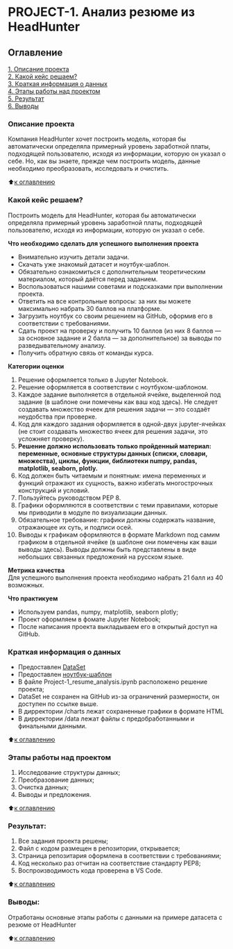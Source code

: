 # PROJECT-1. Анализ резюме из HeadHunter

## Оглавление  
[1. Описание проекта](https://github.com/MaksVikBra/DS_Homework/tree/main/1_Project_1_Resume_analysis_from_HeadHunter/README.md#Описание-проекта)  
[2. Какой кейс решаем?](https://github.com/MaksVikBra/DS_Homework/tree/main/1_Project_1_Resume_analysis_from_HeadHunter/README.md#Какой-кейс-решаем)  
[3. Краткая информация о данных](https://github.com/MaksVikBra/DS_Homework/tree/main/1_Project_1_Resume_analysis_from_HeadHunter/README.md#Краткая-информация-о-данных)  
[4. Этапы работы над проектом](https://github.com/MaksVikBra/DS_Homework/tree/main/1_Project_1_Resume_analysis_from_HeadHunter/README.md#Этапы-работы-над-проектом)  
[5. Результат](https://github.com/MaksVikBra/DS_Homework/tree/main/1_Project_1_Resume_analysis_from_HeadHunter/README.md#Результат)  
[6. Выводы](https://github.com/MaksVikBra/DS_Homework/tree/main/1_Project_1_Resume_analysis_from_HeadHunter/README.md#Выводы)     

### Описание проекта    
Компания HeadHunter хочет построить модель, которая бы автоматически определяла примерный уровень заработной платы, подходящей пользователю, исходя из информации, которую он указал о себе. Но, как вы знаете, прежде чем построить модель, данные необходимо преобразовать, исследовать и очистить.

:arrow_up:[к оглавлению](https://github.com/MaksVikBra/DS_Homework/tree/main/1_Project_1_Resume_analysis_from_HeadHunter/README.md#Оглавление)


### Какой кейс решаем?    
Построить модель для HeadHunter, которая бы автоматически определяла примерный уровень заработной платы, подходящей пользователю, исходя из информации, которую он указал о себе.

**Что необходимо сделать для успешного выполнения проекта**  
- Внимательно изучить детали задачи.
- Скачать уже знакомый датасет и ноутбук-шаблон.
- Обязательно ознакомиться с дополнительным теоретическим материалом, который даётся перед заданием.
- Воспользоваться нашими советами и подсказками при выполнении проекта.
- Ответить на все контрольные вопросы: за них вы можете максимально набрать 30 баллов на платформе.
- Загрузить ноутбук со своим решением на GitHub, оформив его в соответствии с требованиями.
- Сдать проект на проверку и получить 10 баллов (из них 8 баллов — за основное задание и 2 балла — за дополнительное) за выводы по разведывательному анализу.
- Получить обратную связь от команды курса.


**Категории оценки**
1. Решение оформляется только в Jupyter Notebook.
2. Решение оформляется в соответствии с ноутбуком-шаблоном.
3. Каждое задание выполняется в отдельной ячейке, выделенной под задание (в шаблоне они помечены как ваш код здесь). Не следует создавать множество ячеек для решения задачи — это создаёт неудобства при проверке.
4. Код для каждого задания оформляется в одной-двух jupyter-ячейках (не стоит создавать множество ячеек для решения задачи, это усложняет проверку).
5. **Решение должно использовать только пройденный материал: переменные, основные структуры данных (списки, словари, множества), циклы, функции, библиотеки numpy, pandas, matplotlib, seaborn, plotly.**
6. Код должен быть читаемым и понятным: имена переменных и функций отражают их сущность, важно избегать многострочных конструкций и условий.
7. Пользуйтесь руководством PEP 8.
8. Графики оформляются в соответствии с теми правилами, которые мы приводили в модуле по визуализации данных.
9. Обязательное требование: графики должны содержать название, отражающее их суть, и подписи осей.
10. Выводы к графикам оформляются в формате Markdown под самим графиком в отдельной ячейке (в шаблоне они помечены как ваши выводы здесь). Выводы должны быть представлены в виде небольших связанных предложений на русском языке.

**Метрика качества**     
Для успешного выполнения проекта необходимо набрать 21 балл из 40 возможных.

**Что практикуем**     
- Используем pandas, numpy, matplotlib, seaborn plotly;
- Проект оформляем в фомате Jupyter Notebook;
- После написания проекта выкладываем его в открытый доступ на GitHub.

### Краткая информация о данных
- Предоставлен [DataSet](https://drive.google.com/file/d/1Kb78mAWYKcYlellTGhIjPI-bCcKbGuTn/view?usp=sharing)
- Предоставлен [ноутбук-шаблон](https://lms.skillfactory.ru/assets/courseware/v1/1577d067038f8073197105c174f05822/asset-v1:SkillFactory+DSPR-2.0+14JULY2021+type@asset+block/Project-1._%D0%9D%D0%BE%D1%83%D1%82%D0%B1%D1%83%D0%BA-%D1%88%D0%B0%D0%B1%D0%BB%D0%BE%D0%BD.ipynb)
- В файле Project-1_resume_analysis.ipynb расположено решение проекта;
- DataSet не сохранен на GitHub из-за ограничений размерности, он доступен по ссылке выше.
- В дирректории /charts лежат сохраненные графики в формате HTML
- В дирректории /data лежат файлы с предобработанными и финальными  данными.
  
:arrow_up:[к оглавлению](https://github.com/MaksVikBra/DS_Homework/tree/main/1_Project_1_Resume_analysis_from_HeadHunter/README.md#Оглавление)


### Этапы работы над проектом  
1. Исследование структуры данных;
2. Преобразование данных;
3. Очистка данных;
4. Выводы и предложения.

:arrow_up:[к оглавлению](https://github.com/MaksVikBra/DS_Homework/tree/main/1_Project_1_Resume_analysis_from_HeadHunter/README.md#Оглавление)


### Результат:  
   1. Все задания проекта решены;
   2. Файл с кодом размещен в репозитории, открывается;
   3. Страница репозитария оформлена в соответствии с требованиями;
   4. Код несколько раз отчитан на соответствие стандарту PEP8;
   5. Воспроизводимость кода проверена в VS Code.

:arrow_up:[к оглавлению](https://github.com/MaksVikBra/DS_Homework/tree/main/1_Project_1_Resume_analysis_from_HeadHunter/README.md#Оглавление)


### Выводы:  
Отработаны основные этапы работы с данными на примере датасета c резюме от HeadHunter

:arrow_up:[к оглавлению](https://github.com/MaksVikBra/DS_Homework/tree/main/1_Project_1_Resume_analysis_from_HeadHunter/README.md#Оглавление)